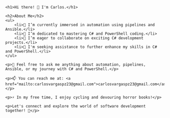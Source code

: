 <!DOCTYPE html>
<html>

<head>
    <title>Carlos's Profile</title>
</head>

<body>

    <h1>Hi there! 👋 I'm Carlos.</h1>

    <h2>About Me</h2>
    <ul>
        <li>🔭 I’m currently immersed in automation using pipelines and Ansible.</li>
        <li>🌱 I’m dedicated to mastering C# and PowerShell coding.</li>
        <li>👯 I’m eager to collaborate on exciting C# development projects.</li>
        <li>🤔 I'm seeking assistance to further enhance my skills in C# and PowerShell.</li>
    </ul>

    <p>💬 Feel free to ask me anything about automation, pipelines, Ansible, or my journey with C# and PowerShell.</p>

    <p>📫 You can reach me at: <a href="mailto:carlosvargaspz23@gmail.com">carlosvargaspz23@gmail.com</a>.</p>

    <p>⚡ In my free time, I enjoy cycling and devouring horror books!</p>

    <p>Let's connect and explore the world of software development together! 🚀</p>

</body>

</html>
